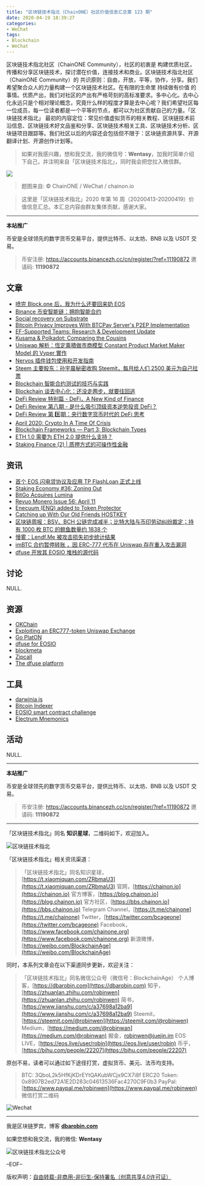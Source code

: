 ```yaml
---
title: "区块链技术指北（ChainONE）社区价值信息汇总第 123 期"
date: 2020-04-19 18:39:27
categories:
- WeChat
tags:
- Blockchain
- WeChat
---
```

区块链技术指北社区（ChainONE Community），社区的初衷是 构建优质社区，传播和分享区块链技术，探讨潜在价值，连接技术和商业。区块链技术指北社区（ChainONE Community）的 共识原则：自由，开放，平等，协作，分享。我们希望聚合众人的力量构建一个区块链技术社区。在有限的生命里 持续做有价值 的事情。优质产出，我们对社区的产出有严格苛刻的高标准要求。多中心化。去中心化永远只是个相对理论概念，究竟什么样的程度才算是去中心呢？我们希望社区每一位成员，每一位读者都是一个平等的节点，都可以为社区贡献自己的力量。「区块链技术指北」 最初的内容定位：常见价值虚拟货币的相关教程、区块链技术前沿信息、区块链技术好文品鉴和分享、区块链技术相关工具、区块链技术分析、区块链项目跟踪等。我们社区以后的内容还会包括但不限于：区块链资源共享、开源翻译计划、开源创作计划等。
<!-- more -->

> 如果对我感兴趣，想和我交流，我的微信号：**Wentasy**，加我时简单介绍下自己，并注明来自「区块链技术指北」，同时我会把您拉入微信群。

![](https://cdn.dbarobin.com/EFxCQjC.png)

> 题图来自: © ChainONE / WeChat / chainon.io

> 这里是「区块链技术指北」2020 年第 16 周（20200413-20200419）价值信息汇总。本汇总内容由群友集体贡献，感谢大家。

***

**本站推广**

币安是全球领先的数字货币交易平台，提供比特币、以太坊、BNB 以及 USDT 交易。

> 币安注册: https://accounts.binancezh.cc/cn/register/?ref=11190872
> 邀请码: **11190872**

## 文章

* [喷完 Block.one 后，我为什么还要回来奶 EOS](https://bbs.chainon.io/d/5546)
* [Binance 币安智能链：拥抱智能合约](https://bbs.chainon.io/d/5549)
* [Social recovery on Substrate](https://bbs.chainon.io/d/5550)
* [Bitcoin Privacy Improves With BTCPay Server's P2EP Implementation](https://bbs.chainon.io/d/5551)
* [EF-Supported Teams: Research & Development Update](https://bbs.chainon.io/d/5553)
* [Kusama & Polkadot: Comparing the Cousins](https://bbs.chainon.io/d/5555)
* [Uniswap 解析：恆定乘積做市商模型 Constant Product Market Maker Model 的 Vyper 實作](https://bbs.chainon.io/d/5558)
* [Nervos 插件钱包使用和开发指南](https://bbs.chainon.io/d/5559)
* [Steem 主要股东：孙宇晨秘密收购 Steemit，每月给人们 2500 美元为自己拉票](https://bbs.chainon.io/d/5561)
* [Blockchain 智能合约测试的技巧与实践](https://bbs.chainon.io/d/5562)
* [Blockchain 谈去中心化：还没走两步，就要往回逃](https://bbs.chainon.io/d/5576)
* [DeFi Review 特别篇 - DeFi，A New Kind of Finance](https://bbs.chainon.io/d/5577)
* [DeFi Review 第八期 - 是什么吸引顶级资本逆势投资 DeFi？](https://bbs.chainon.io/d/5578)
* [DeFi Review 第 9️⃣期：央行数字货币时代的 DeFi 思考](https://bbs.chainon.io/d/5579)
* [April 2020: Crypto In A Time Of Crisis](https://bbs.chainon.io/d/5580)
* [Blockchain Frameworks — Part 3: Blockchain Types](https://bbs.chainon.io/d/5581)
* [ETH 1.0 需要为 ETH 2.0 提供什么支持？](https://bbs.chainon.io/d/5582)
* [Staking Finance (2) | 质押方式的可操作性金融](https://bbs.chainon.io/d/5583)

## 资讯

* [首个 EOS 闪电贷协议及应用 TP FlashLoan 正式上线](https://bbs.chainon.io/d/5548)
* [Staking Economy #36: Zoning Out](https://bbs.chainon.io/d/5552)
* [BitGo Acquires Lumina](https://bbs.chainon.io/d/5554)
* [Revuo Monero Issue 56: April 11](https://bbs.chainon.io/d/5556)
* [Enecuum (ENQ) added to Token Protector](https://bbs.chainon.io/d/5557)
* [Catching up With Our Old Friends HOSTKEY](https://bbs.chainon.io/d/5560)
* [区块链周报：BSV、BCH 公链完成减半；比特大陆与币印劳动纠纷裁定；持有 1000 枚 BTC 的鲸鱼数量约 1838 个](https://bbs.chainon.io/d/5563)
* [慢雾：Lendf.Me 被攻击损失初步统计结果](https://bbs.chainon.io/d/5573)
* [imBTC 合约暂停转账 ，因 ERC-777 代币在 Uniswap 存在重入攻击漏洞](https://bbs.chainon.io/d/5574)
* [dfuse 开放其 EOSIO 堆栈的源代码](https://bbs.chainon.io/d/5575)

## 讨论

NULL.

## 资源

* [OKChain](https://bbs.chainon.io/d/5547)
* [Exploiting an ERC777-token Uniswap Exchange](https://bbs.chainon.io/d/5564)
* [Go PlatON](https://bbs.chainon.io/d/5568)
* [dfuse for EOSIO](https://bbs.chainon.io/d/5569)
* [blockmeta](https://bbs.chainon.io/d/5571)
* [Zipcall](https://bbs.chainon.io/d/5565)
* [The dfuse platform](https://bbs.chainon.io/d/5566)

## 工具

* [darwinia.js](https://bbs.chainon.io/d/5545)
* [Bitcoin Indexer](https://bbs.chainon.io/d/5567)
* [EOSIO smart contract challenge](https://bbs.chainon.io/d/5570)
* [Electrum Mnemonics](https://bbs.chainon.io/d/5572)

## 活动

NULL.

***

**本站推广**

币安是全球领先的数字货币交易平台，提供比特币、以太坊、BNB 以及 USDT 交易。

> 币安注册: https://accounts.binancezh.cc/cn/register/?ref=11190872
> 邀请码: **11190872**

***

「区块链技术指北」同名 **知识星球**，二维码如下，欢迎加入。

![区块链技术指北](https://cdn.dbarobin.com/3YzonTR.png)

「区块链技术指北」相关资讯渠道：

> 「区块链技术指北」同名知识星球，[https://t.xiaomiquan.com/ZRbmaU3](https://t.xiaomiquan.com/ZRbmaU3)
> 官网，[https://chainon.io](https://chainon.io)
> 官方博客，[https://blog.chainon.io](https://blog.chainon.io)
> 官方社区，[https://bbs.chainon.io](https://bbs.chainon.io)
> Telegram Channel，[https://t.me/chainone](https://t.me/chainone)
> Twitter，[https://twitter.com/bcageone](https://twitter.com/bcageone)
> Facebook，[https://www.facebook.com/chainone.org](https://www.facebook.com/chainone.org)
> 新浪微博，[https://weibo.com/BlockchainAge](https://weibo.com/BlockchainAge)

同时，本系列文章会在以下渠道同步更新，欢迎关注：

> 「区块链技术指北」同名微信公众号（微信号：BlockchainAge）
> 个人博客，[https://dbarobin.com](https://dbarobin.com)
> 知乎，[https://zhuanlan.zhihu.com/robinwen](https://zhuanlan.zhihu.com/robinwen)
> 简书，[https://www.jianshu.com/c/a37698a12ba9](https://www.jianshu.com/c/a37698a12ba9)
> Steemit，[https://steemit.com/@robinwen](https://steemit.com/@robinwen)
> Medium，[https://medium.com/@robinwan](https://medium.com/@robinwan)
> 掘金，[robinwen@juejin.im](https://juejin.im/user/5673ccae60b2260ee435f89a/posts)
> EOS LIVE，[https://eos.live/user/robin](https://eos.live/user/robin)
> 币乎，[https://bihu.com/people/22207](https://bihu.com/people/22207)

原创不易，读者可以通过如下途径打赏，虚拟货币、美元、法币均支持。

> BTC: 3QboL2k5HfKjKDrEYtQAKubWCjx9CX7i8f
> ERC20 Token: 0x8907B2ed72A1E2D283c04613536Fac4270C9F0b3
> PayPal: [https://www.paypal.me/robinwen](https://www.paypal.me/robinwen)
> 微信打赏二维码

![Wechat](https://cdn.dbarobin.com/SzoNl5b.jpg)

***

我是区块链罗宾，博客 **[dbarobin.com](https://dbarobin.com/)**

如果您想和我交流，我的微信: **Wentasy**

![区块链技术指北公众号](https://cdn.dbarobin.com/w0wignb.png)

–EOF–

版权声明：[自由转载-非商用-非衍生-保持署名（创意共享4.0许可证）](http://creativecommons.org/licenses/by-nc-nd/4.0/deed.zh)
